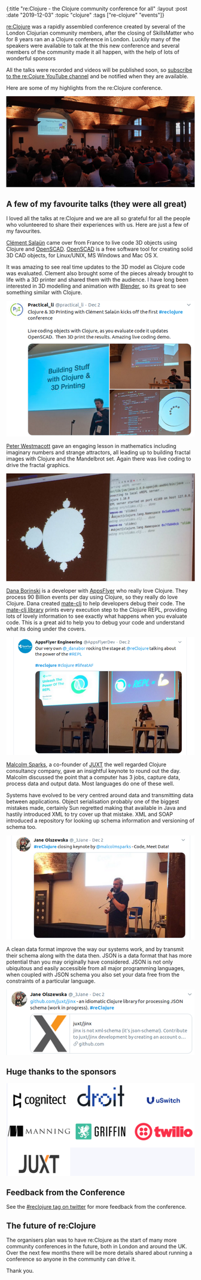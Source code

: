 {:title "re:Clojure - the Clojure community conference for all"
 :layout :post
 :date "2019-12-03"
 :topic "clojure"
 :tags  ["re-clojure" "events"]}

[re:Clojure](https://reclojure.org/) was a rapidly assembled conference created by several of the London Clojurian community members, after the closing of SkillsMatter who for 8 years ran an a Clojure conference in London. Luckily many of the speakers were available to talk at the this new conference and several members of the community made it all happen, with the help of lots of wonderful sponsors

All the talks were recorded and videos will be published soon, so [subscribe to the re:Cojure YouTube channel](https://www.youtube.com/channel/UCbZW8yCqEncYciie8_1yy7w) and be notified when they are available.

Here are some of my highlights from the re:Clojure conference.

<!-- GitHub issues -->
<!-- https://github.com/practicalli/blog-content/issues/23 -->

<!-- more -->

![reClojure audience](/images/reclojure-tweet-audience.png)

## A few of my favourite talks (they were all great)

I loved all the talks at re:Clojure and we are all so grateful for all the people who volunteered to share their experiences with us.  Here are just a few of my favourites.

[Clément Salaün](https://twitter.com/superzamp?lang=en) came over from France to live code 3D objects using Clojure and [OpenSCAD](https://www.openscad.org/).  [OpenSCAD](https://www.openscad.org/) is a free software tool for creating solid 3D CAD objects, for Linux/UNIX, MS Windows and Mac OS X.

It was amazing to see real time updates to the 3D model as Clojure code was evaluated.  Clement also brought some of the pieces already brought to life with a 3D printer and shared them with the audience.  I have long been interested in 3D modelling and animation with [Blender](https://www.blender.org/), so its great to see something similar with Clojure.

![reClojure 3d printing with clojure](/images/reclojure-tweet-3d-printing.png)

[Peter Westmacott](https://github.com/peterwestmacott) gave an engaging lesson in mathematics including imaginary numbers and strange attractors, all leading up to building fractal images with Clojure and the Mandelbrot set.  Again there was live coding to drive the fractal graphics.

![reClojure - Peter Westmacott - Mandelbrot generator in Clojure](/images/reclojure-tweet-mandelbrot.png)

[Dana Borinski](https://twitter.com/_danabor) is a developer with [AppsFlyer](https://twitter.com/AppsFlyerDev) who really love Clojure.  They process 90 Billion events per day using Clojure, so they really do love Clojure.  Dana created [mate-clj](https://github.com/AppsFlyer/mate-clj) to help developers debug their code.  The [mate-clj library](https://github.com/AppsFlyer/mate-clj) prints every execution step to the Clojure REPL, providing lots of lovely information to see exactly what happens when you evaluate code.  This is a great aid to help you to debug your code and understand what its doing under the covers.

![reClojure - Dana Borski - loves REPL](/images/reclojure-tweet-dana-loves-repl.png)


[Malcolm Sparks](https://juxt.pro/people/mal.html), a co-founder of [JUXT](http://juxt.pro/) the well regarded Clojure consultancy company, gave an insightful keynote to round out the day.  Malcolm discussed the point that a computer has 3 jobs, capture data, process data and output data.  Most languages do one of these well.

Systems have evolved to be very centred around data and transmitting data between applications.  Object serialisation probably one of the biggest mistakes made, certainly Sun regretted making that available in Java and hastily introduced XML to try cover up that mistake.  XML and SOAP introduced a repository for looking up schema information and versioning of schema too.

![reClojure - Malcolm Sparks - Code meet data](/images/reclojure-tweet-malcolm-sparks.png)

A clean data format improve the way our systems work, and by transmit their schema along with the data then.  JSON is a data format that has more potential than you may originally have considered.  JSON is not only ubiquitous and easily accessible from all major programming languages, when coupled with JSON schema you also set your data free from the constraints of a particular language.

![reClojure - JUXT - Jinx JSON schema processing](/images/reclojure-tweet-juxt-jinx.png)


## Huge thanks to the sponsors

![reClojure - Sponsors](/images/reclojure-sponsors.png)


## Feedback from the Conference

See the [#reclojure tag on twitter](https://twitter.com/search?q=%23reclojure) for more feedback from the conference.


## The future of re:Clojure

The organisers plan was to have re:Clojure as the start of many more community conferences in the future, both in London and around the UK.  Over the next few months there will be more details shared about running a conference so anyone in the community can drive it.

Thank you.
